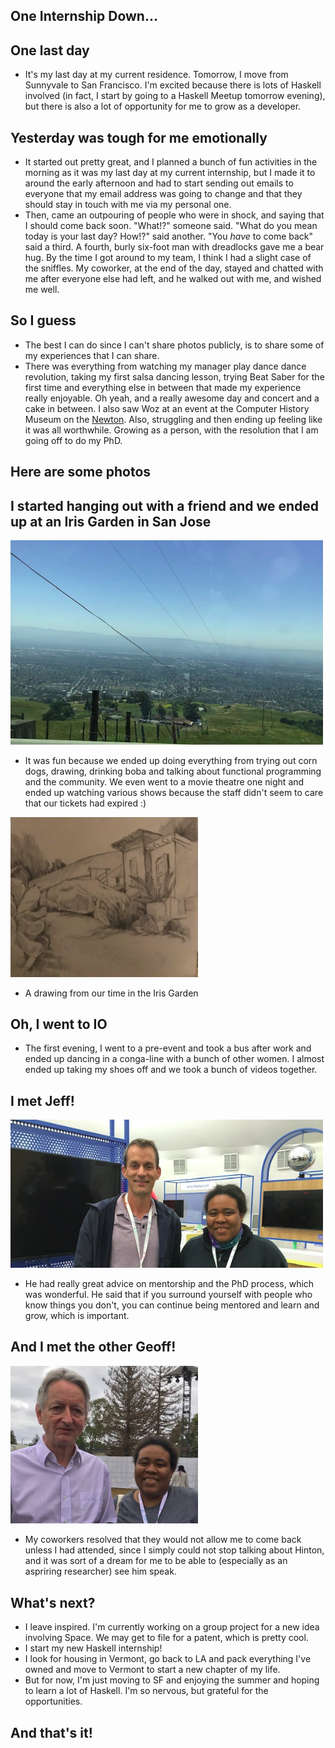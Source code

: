 ## One Internship Down...

## One last day
- It's my last day at my current residence. Tomorrow, I move from Sunnyvale to San Francisco.
  I'm excited because there is lots of Haskell involved (in fact, I start by going to a Haskell Meetup
  tomorrow evening), but there is also a lot of opportunity for me to grow as a developer.
  
## Yesterday was tough for me emotionally
- It started out pretty great, and I planned a bunch of fun activities in the morning as it was my last day
  at my current internship, but I made it to around the early afternoon and had to start sending out emails to
  everyone that my email address was going to change and that they should stay in touch with me via my personal one.
- Then, came an outpouring of people who were in shock, and saying that I should come back soon. 
  "What!?" someone said. "What do you mean today is your last day? How!?" said another. "You *have* to come back"
  said a third. A fourth, burly six-foot man with dreadlocks gave me a bear hug. By the time I got around to my team,
  I think I had a slight case of the sniffles. My coworker, at the end of the day, stayed and chatted with me after
  everyone else had left, and he walked out with me, and wished me well. 
  
## So I guess 
- The best I can do since I can't share photos publicly, is to share some of my experiences that I can share.
- There was everything from watching my manager play dance dance revolution, taking my first salsa dancing lesson,
  trying Beat Saber for the first time and everything else in between that made my experience really enjoyable. 
  Oh yeah, and a really awesome day and concert and a cake in between. I also saw Woz at an event at the Computer
  History Museum on the [Newton](https://en.wikipedia.org/wiki/Apple_Newton).
  Also, struggling and then ending up feeling like it was all worthwhile. Growing as a person, with the resolution
  that I am going off to do my PhD.
  
## Here are some photos

## I started hanging out with a friend and we ended up at an Iris Garden in San Jose

<img src="/images/apl/d2.png" width="500"> 

- It was fun because we ended up doing everything from trying out corn dogs, drawing, drinking boba
  and talking about functional programming and the community. We even went to a movie theatre one night
  and ended up watching various shows because the staff didn't seem to care that our tickets had expired :)
 
<img src="/images/apl/d1.png" width="300">

- A drawing from our time in the Iris Garden

## Oh, I went to IO
 
- The first evening, I went to a pre-event and took a bus after work and ended up dancing in a conga-line
  with a bunch of other women. I almost ended up taking my shoes off and we took a bunch of videos together.
  
## I met Jeff!

 <img src="/images/apl/jeffd.png" width="500">
 
- He had really great advice on mentorship and the PhD process, which was wonderful. He said that if you
  surround yourself with people who know things you don't, you can continue being mentored and learn and grow,
  which is important.
 
## And I met the other Geoff!

 <img src="/images/apl/geoffh.png" width="300">
 
- My coworkers resolved that they would not allow me to come back unless I had attended, since I simply could not
  stop talking about Hinton, and it was sort of a dream for me to be able to (especially as an aspriring researcher) 
  see him speak. 
 
## What's next?
- I leave inspired. I'm currently working on a group project for a new idea involving Space. We may get to 
  file for a patent, which is pretty cool.
- I start my new Haskell internship! 
- I look for housing in Vermont, go back to LA and pack everything I've owned and move to Vermont to start
  a new chapter of my life.
- But for now, I'm just moving to SF and enjoying the summer and hoping to learn a lot of Haskell. I'm so 
  nervous, but grateful for the opportunities.
  
## And that's it!
